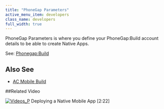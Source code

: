 ```yaml
---
title: "PhoneGap Parameters"
active_menu_item: developers
class_name: developers
full_width: true
---
```



PhoneGap Parameters is where you define your PhoneGap:Build account details to be able to create Native Apps.

See: [Phonegap:Build](/developers/documentation/ac-mobile-build-phonegap/cordova/phonegapbuild/)

## Also See

 - [AC Mobile Build](/developers/documentation/ac-mobile-build-phonegap/cordova/ac-mobile-build/)

##Related Video

[![Videos\_P](/img/docs/videos_p.png)](http://www.youtube.com/v/M9hLcnKOj04?autoplay=1&hd=1&fs=1&showsearch=0&rel=0&) Deploying a Native Mobile App [2:22]
